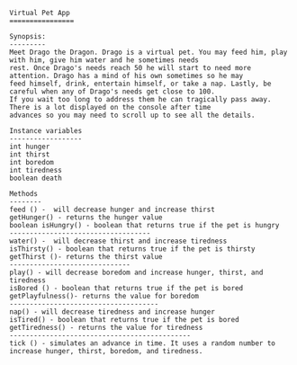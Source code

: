     Virtual Pet App
    ================
    
    Synopsis:
    ---------
    Meet Drago the Dragon. Drago is a virtual pet. You may feed him, play with him, give him water and he sometimes needs 
    rest. Once Drago's needs reach 50 he will start to need more attention. Drago has a mind of his own sometimes so he may 
    feed himself, drink, entertain himself, or take a nap. Lastly, be careful when any of Drago's needs get close to 100. 
    If you wait too long to address them he can tragically pass away. There is a lot displayed on the console after time
    advances so you may need to scroll up to see all the details.
    
    Instance variables
    ------------------
    int hunger
	int thirst
	int boredom
	int tiredness
	boolean death
		
	Methods
	--------
	feed () -  will decrease hunger and increase thirst
	getHunger() - returns the hunger value
	boolean isHungry() - boolean that returns true if the pet is hungry 
	-----------------------------------
	water() -  will decrease thirst and increase tiredness
	isThirsty() - boolean that returns true if the pet is thirsty 
	getThirst ()- returns the thirst value
	------------------------------
	play() - will decrease boredom and increase hunger, thirst, and tiredness
	isBored () - boolean that returns true if the pet is bored 
	getPlayfulness()- returns the value for boredom
	-------------------------------------
	nap() - will decrease tiredness and increase hunger
	isTired() - boolean that returns true if the pet is bored 
	getTiredness() - returns the value for tiredness
	---------------------------------------------
	tick () - simulates an advance in time. It uses a random number to increase hunger, thirst, boredom, and tiredness.
	
	

	                    
	
	
	